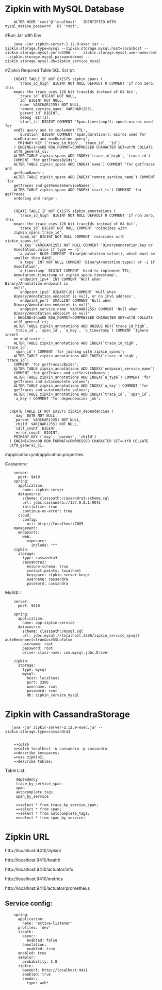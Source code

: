 
Zipkin with MySQL Database
==========================================================================================

        ALTER USER 'root'@'localhost'   IDENTIFIED WITH mysql_native_password   BY 'root';

#Run Jar with Env

        java -jar zipkin-server-2.12.9-exec.jar --zipkin.storage.type=mysql --zipkin.storage.mysql.host=localhost --zipkin.storage.mysql.port=3306 --   zipkin.storage.mysql.username=root --zipkin.storage.mysql.password=root --zipkin.storage.mysql.db=zipkin_service_mysql


#Zipkin Required Table SQL Script:

        CREATE TABLE IF NOT EXISTS zipkin_spans (
          `trace_id_high` BIGINT NOT NULL DEFAULT 0 COMMENT 'If non zero, this
        means the trace uses 128 bit traceIds instead of 64 bit',
          `trace_id` BIGINT NOT NULL,
          `id` BIGINT NOT NULL,
          `name` VARCHAR(255) NOT NULL,
          `remote_service_name` VARCHAR(255),
          `parent_id` BIGINT,
          `debug` BIT(1),
          `start_ts` BIGINT COMMENT 'Span.timestamp(): epoch micros used for
        endTs query and to implement TTL',
          `duration` BIGINT COMMENT 'Span.duration(): micros used for
        minDuration and maxDuration query',
          PRIMARY KEY (`trace_id_high`, `trace_id`, `id`)
        ) ENGINE=InnoDB ROW_FORMAT=COMPRESSED CHARACTER SET=utf8 COLLATE
        utf8_general_ci;
        ALTER TABLE zipkin_spans ADD INDEX(`trace_id_high`, `trace_id`)
        COMMENT 'for getTracesByIds';
        ALTER TABLE zipkin_spans ADD INDEX(`name`) COMMENT 'for getTraces and
        getSpanNames';
        ALTER TABLE zipkin_spans ADD INDEX(`remote_service_name`) COMMENT 'for
        getTraces and getRemoteServiceNames';
        ALTER TABLE zipkin_spans ADD INDEX(`start_ts`) COMMENT 'for getTraces
        ordering and range';
        
        
        CREATE TABLE IF NOT EXISTS zipkin_annotations (
          `trace_id_high` BIGINT NOT NULL DEFAULT 0 COMMENT 'If non zero, this
        means the trace uses 128 bit traceIds instead of 64 bit',
          `trace_id` BIGINT NOT NULL COMMENT 'coincides with
        zipkin_spans.trace_id',
          `span_id` BIGINT NOT NULL COMMENT 'coincides with zipkin_spans.id',
          `a_key` VARCHAR(255) NOT NULL COMMENT 'BinaryAnnotation.key or
        Annotation.value if type == -1',
          `a_value` BLOB COMMENT 'BinaryAnnotation.value(), which must be
        smaller than 64KB',
          `a_type` INT NOT NULL COMMENT 'BinaryAnnotation.type() or -1 if
        Annotation',
          `a_timestamp` BIGINT COMMENT 'Used to implement TTL;
        Annotation.timestamp or zipkin_spans.timestamp',
          `endpoint_ipv4` INT COMMENT 'Null when Binary/Annotation.endpoint is
        null',
          `endpoint_ipv6` BINARY(16) COMMENT 'Null when
        Binary/Annotation.endpoint is null, or no IPv6 address',
          `endpoint_port` SMALLINT COMMENT 'Null when
        Binary/Annotation.endpoint is null',
          `endpoint_service_name` VARCHAR(255) COMMENT 'Null when
        Binary/Annotation.endpoint is null'
        ) ENGINE=InnoDB ROW_FORMAT=COMPRESSED CHARACTER SET=utf8 COLLATE
        utf8_general_ci;
        ALTER TABLE zipkin_annotations ADD UNIQUE KEY(`trace_id_high`,
        `trace_id`, `span_id`, `a_key`, `a_timestamp`) COMMENT 'Ignore insert
        on duplicate';
        ALTER TABLE zipkin_annotations ADD INDEX(`trace_id_high`, `trace_id`,
        `span_id`) COMMENT 'for joining with zipkin_spans';
        ALTER TABLE zipkin_annotations ADD INDEX(`trace_id_high`, `trace_id`)
        COMMENT 'for getTraces/ByIds';
        ALTER TABLE zipkin_annotations ADD INDEX(`endpoint_service_name`)
        COMMENT 'for getTraces and getServiceNames';
        ALTER TABLE zipkin_annotations ADD INDEX(`a_type`) COMMENT 'for
        getTraces and autocomplete values';
        ALTER TABLE zipkin_annotations ADD INDEX(`a_key`) COMMENT 'for
        getTraces and autocomplete values';
        ALTER TABLE zipkin_annotations ADD INDEX(`trace_id`, `span_id`,
        `a_key`) COMMENT 'for dependencies job';
        
        
      CREATE TABLE IF NOT EXISTS zipkin_dependencies (
        `day` DATE NOT NULL,
        `parent` VARCHAR(255) NOT NULL,
        `child` VARCHAR(255) NOT NULL,
        `call_count` BIGINT,
        `error_count` BIGINT,
        PRIMARY KEY (`day`, `parent`, `child`)
      ) ENGINE=InnoDB ROW_FORMAT=COMPRESSED CHARACTER SET=utf8 COLLATE
      utf8_general_ci;


#application.yml/application.properties

Cassandra:

        server:
          port: 9410
        spring:
          application:
            name: zipkin-server
          datasource:
            schema: classpath:/cassandra3-schema.cql
            url: jdbc:cassandra://127.0.0.1:9042
            initialize: true
            continue-on-error: true
          cloud:
            config:
              uri: http://localhost:7085
        management:
          endpoints:
            web:
              exposure:
                include: "*"
        zipkin:
          storage:
            type: cassandra3
            cassandra3:
              ensure-schema: true
              contact-points: localhost
              keyspace: zipkin_server_kespc
              username: cassandra
              password: cassandra


                      
MySQL:

        server:
          port: 9410

        spring:
          application:
            name: app-zipkin-service
          datasource:
            schema: classpath:/mysql.sql
            url: jdbc:mysql://localhost:3306/zipkin_service_mysql?autoReconnect=true&useSSL=false
            username: root
            password: root
            driver-class-name: com.mysql.jdbc.Driver

        zipkin:
          storage:
            type: mysql
            mysql:
              host: localhost
              port: 3306
              username: root
              password: root
              db: zipkin_service_mysql

      
Zipkin with CassandraStorage
==========================================================================================
       java -jar zipkin-server-2.12.9-exec.jar --zipkin.storage.type=cassandra3
       
       
        =>cqlsh
        =>cqlsh localhost -u cassandra -p cassandra
        =>describe keyspaces;
        =>use zipkin2;
        =>describe tables;

Table List:

         dependency  
         trace_by_service_span  
         span  
         autocomplete_tags  
         span_by_service
         
         =>select * from trace_by_service_span;
         =>select * from span;
         =>select * from autocomplete_tags;
         =>select * from span_by_service;
 





Zipkin URL
============


http://localhost:9410/zipkin/

http://localhost:9410/health

http://localhost:9410/actuator/info

http://localhost:9410/metrics

http://localhost:9410/actuator/prometheus


Service config:
-------------------------

        spring:
          application:
            name: 'active-listener'
          profiles: 'dev'
          sleuth:
            async:
              enabled: false
            annotation:
              enabled: true
          enabled: true
          sampler:
            probability: 1.0
          zipkin:
            baseUrl: http://localhost:9411
            enabled: true
            sender:
              type: web*
